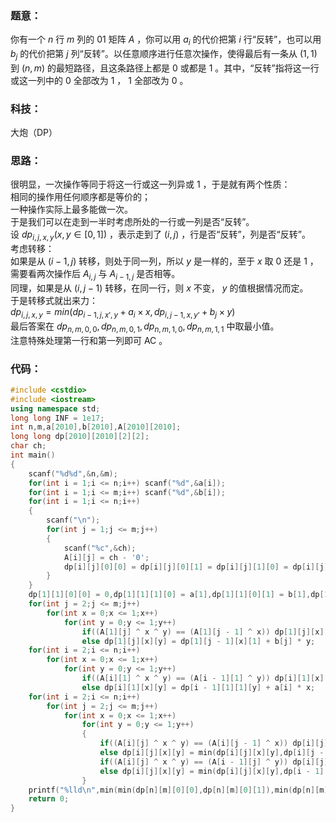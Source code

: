 ### 题意：  
你有一个 $n$ 行 $m$ 列的 $01$ 矩阵 $A$ ，你可以用 $a_i$ 的代价把第 $i$ 行“反转”，也可以用 $b_j$ 的代价把第 $j$ 列“反转”。以任意顺序进行任意次操作，使得最后有一条从 $(1,1)$ 到 $(n,m)$ 的最短路径，且这条路径上都是 $0$ 或都是 $1$ 。其中，“反转”指将这一行或这一列中的 $0$ 全部改为 $1$ ， $1$ 全部改为 $0$ 。  
### 科技：
大炮（DP）  
### 思路：  
很明显，一次操作等同于将这一行或这一列异或 $1$ ，于是就有两个性质：  
相同的操作用任何顺序都是等价的；  
一种操作实际上最多能做一次。  
于是我们可以在走到一半时考虑所处的一行或一列是否“反转”。  
设 $dp_{i,j,x,y}(x,y\in[0,1])$ ，表示走到了 $(i,j)$ ，行是否“反转”，列是否“反转”。  
考虑转移：  
如果是从 $(i - 1,j)$ 转移，则处于同一列，所以 $y$ 是一样的，至于 $x$ 取 $0$ 还是 $1$ ，需要看两次操作后 $A_{i,j}$ 与 $A_{i - 1,j}$ 是否相等。  
同理，如果是从 $(i,j - 1)$ 转移，在同一行，则 $x$ 不变， $y$ 的值根据情况而定。  
于是转移式就出来力：  
$dp_{i,j,x,y} = min(dp_{i - 1,j,x',y} + a_i \times x,dp_{i,j - 1,x,y'} + b_j \times y)$  
最后答案在 $dp_{n,m,0,0},dp_{n,m,0,1},dp_{n,m,1,0},dp_{n,m,1,1}$ 中取最小值。  
注意特殊处理第一行和第一列即可 AC 。  
### 代码：  
```cpp
#include <cstdio>
#include <iostream>
using namespace std;
long long INF = 1e17;
int n,m,a[2010],b[2010],A[2010][2010];
long long dp[2010][2010][2][2];
char ch; 
int main()
{
	scanf("%d%d",&n,&m);
	for(int i = 1;i <= n;i++) scanf("%d",&a[i]);
	for(int i = 1;i <= m;i++) scanf("%d",&b[i]);
	for(int i = 1;i <= n;i++)
	{
		scanf("\n");
		for(int j = 1;j <= m;j++)
		{
			scanf("%c",&ch);
			A[i][j] = ch - '0';
			dp[i][j][0][0] = dp[i][j][0][1] = dp[i][j][1][0] = dp[i][j][1][1] = INF;
		}
	}
	dp[1][1][0][0] = 0,dp[1][1][1][0] = a[1],dp[1][1][0][1] = b[1],dp[1][1][1][1] = a[1] + b[1];
	for(int j = 2;j <= m;j++)
		for(int x = 0;x <= 1;x++)
			for(int y = 0;y <= 1;y++)
				if((A[1][j] ^ x ^ y) == (A[1][j - 1] ^ x)) dp[1][j][x][y] = dp[1][j - 1][x][0] + b[j] * y;
				else dp[1][j][x][y] = dp[1][j - 1][x][1] + b[j] * y;
	for(int i = 2;i <= n;i++)
		for(int x = 0;x <= 1;x++)
			for(int y = 0;y <= 1;y++)
				if((A[i][1] ^ x ^ y) == (A[i - 1][1] ^ y)) dp[i][1][x][y] = dp[i - 1][1][0][y] + a[i] * x;
				else dp[i][1][x][y] = dp[i - 1][1][1][y] + a[i] * x;
	for(int i = 2;i <= n;i++)
		for(int j = 2;j <= m;j++)
			for(int x = 0;x <= 1;x++)
				for(int y = 0;y <= 1;y++)
				{
					if((A[i][j] ^ x ^ y) == (A[i][j - 1] ^ x)) dp[i][j][x][y] = min(dp[i][j][x][y],dp[i][j - 1][x][0] + b[j] * y);
					else dp[i][j][x][y] = min(dp[i][j][x][y],dp[i][j - 1][x][1] + b[j] * y);
					if((A[i][j] ^ x ^ y) == (A[i - 1][j] ^ y)) dp[i][j][x][y] = min(dp[i][j][x][y],dp[i - 1][j][0][y] + a[i] * x);
					else dp[i][j][x][y] = min(dp[i][j][x][y],dp[i - 1][j][1][y] + a[i] * x);
				}
	printf("%lld\n",min(min(dp[n][m][0][0],dp[n][m][0][1]),min(dp[n][m][1][0],dp[n][m][1][1])));
	return 0;
}
```
